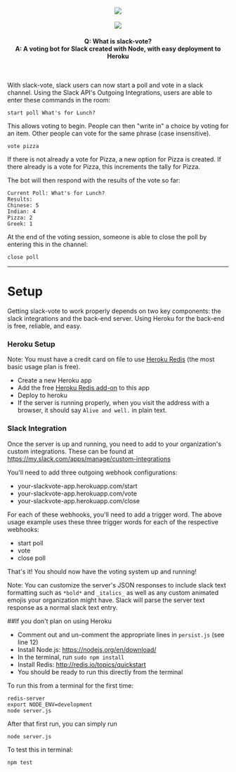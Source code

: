<div align="center"><img src="http://i.imgur.com/zmvMFDO.png"/><br><br><img src="http://i.imgur.com/GU4eE21.gif"/><h4>Q: What is slack-vote?<br>A: A voting bot for Slack created with Node, with easy deployment to Heroku</h2></div><br>

With slack-vote, slack users can now start a poll and vote in a slack channel. Using the Slack API's Outgoing Integrations, users are able to enter these commands in the room:
```
start poll What's for Lunch?
```
This allows voting to begin. People can then "write in" a choice by voting for an item. Other people can vote for the same phrase (case insensitive).
```
vote pizza
```
If there is not already a vote for Pizza, a new option for Pizza is created. If there already is a vote for Pizza, this increments the tally for Pizza.

The bot will then respond with the results of the vote so far:
```
Current Poll: What's for Lunch?
Results:
Chinese: 5
Indian: 4
Pizza: 2
Greek: 1
```

At the end of the voting session, someone is able to close the poll by entering this in the channel:
```
close poll
```

---
# Setup

Getting slack-vote to work properly depends on two key components: the slack integrations and the back-end server. Using Heroku for the back-end is free, reliable, and easy.

### Heroku Setup
Note: You must have a credit card on file to use [Heroku Redis](https://elements.heroku.com/addons/heroku-redis) (the most basic usage plan is free). 

* Create a new Heroku app
* Add the free [Heroku Redis add-on](https://elements.heroku.com/addons/heroku-redis) to this app
* Deploy to heroku
* If the server is running properly, when you visit the address with a browser, it should say `Alive and well.` in plain text.

### Slack Integration
Once the server is up and running, you need to add to your organization's custom integrations. These can be found at https://my.slack.com/apps/manage/custom-integrations 

You'll need to add three outgoing webhook configurations:
* your-slackvote-app.herokuapp.com/start
* your-slackvote-app.herokuapp.com/vote
* your-slackvote-app.herokuapp.com/close

For each of these webhooks, you'll need to add a trigger word. The above usage example uses these three trigger words for each of the respective webhooks:
* start poll
* vote
* close poll

That's it! You should now have the voting system up and running!

Note: You can customize the server's JSON responses to include slack text formatting such as `*bold*` and `_italics_` as well as any custom animated emojis your organization might have. Slack will parse the server text response as a normal slack text entry.

##If you don't plan on using Heroku

* Comment out and un-comment the appropriate lines in `persist.js` (see line 12)
* Install Node.js: https://nodejs.org/en/download/
* In the terminal, run `sudo npm install`
* Install Redis: http://redis.io/topics/quickstart
* You should be ready to run this directly from the terminal

To run this from a terminal for the first time:
```
redis-server
export NODE_ENV=development
node server.js
```
After that first run, you can simply run
```
node server.js
```

To test this in terminal:
```
npm test
```
